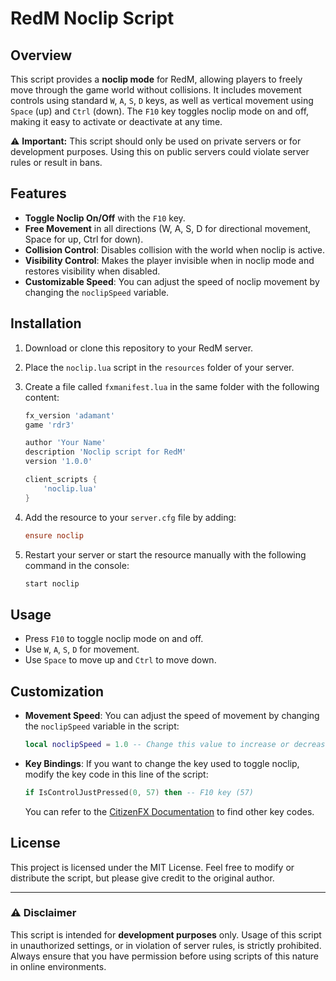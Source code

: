 # RedM Noclip Script

## Overview

This script provides a **noclip mode** for RedM, allowing players to freely move through the game world without collisions. It includes movement controls using standard `W`, `A`, `S`, `D` keys, as well as vertical movement using `Space` (up) and `Ctrl` (down). The `F10` key toggles noclip mode on and off, making it easy to activate or deactivate at any time.

⚠️ **Important:** This script should only be used on private servers or for development purposes. Using this on public servers could violate server rules or result in bans.

## Features

- **Toggle Noclip On/Off** with the `F10` key.
- **Free Movement** in all directions (W, A, S, D for directional movement, Space for up, Ctrl for down).
- **Collision Control**: Disables collision with the world when noclip is active.
- **Visibility Control**: Makes the player invisible when in noclip mode and restores visibility when disabled.
- **Customizable Speed**: You can adjust the speed of noclip movement by changing the `noclipSpeed` variable.

## Installation

1. Download or clone this repository to your RedM server.
2. Place the `noclip.lua` script in the `resources` folder of your server.
3. Create a file called `fxmanifest.lua` in the same folder with the following content:

    ```lua
    fx_version 'adamant'
    game 'rdr3'

    author 'Your Name'
    description 'Noclip script for RedM'
    version '1.0.0'

    client_scripts {
        'noclip.lua'
    }
    ```

4. Add the resource to your `server.cfg` file by adding:

    ```cfg
    ensure noclip
    ```

5. Restart your server or start the resource manually with the following command in the console:

    ```bash
    start noclip
    ```

## Usage

- Press `F10` to toggle noclip mode on and off.
- Use `W`, `A`, `S`, `D` for movement.
- Use `Space` to move up and `Ctrl` to move down.

## Customization

- **Movement Speed**: You can adjust the speed of movement by changing the `noclipSpeed` variable in the script:

    ```lua
    local noclipSpeed = 1.0 -- Change this value to increase or decrease speed
    ```

- **Key Bindings**: If you want to change the key used to toggle noclip, modify the key code in this line of the script:

    ```lua
    if IsControlJustPressed(0, 57) then -- F10 key (57)
    ```

    You can refer to the [CitizenFX Documentation](https://docs.fivem.net/docs/game-references/controls/) to find other key codes.

## License

This project is licensed under the MIT License. Feel free to modify or distribute the script, but please give credit to the original author.

---

### ⚠️ Disclaimer

This script is intended for **development purposes** only. Usage of this script in unauthorized settings, or in violation of server rules, is strictly prohibited. Always ensure that you have permission before using scripts of this nature in online environments.
